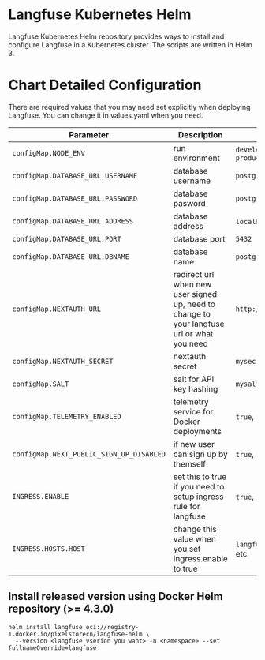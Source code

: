 Langfuse Kubernetes Helm
==========

Langfuse Kubernetes Helm repository provides ways to install and configure Langfuse in a Kubernetes cluster.
The scripts are written in Helm 3.

# Chart Detailed Configuration

There are required values that you may need set explicitly when deploying Langfuse. You can change it in values.yaml when you need.

| Parameter | Description | Example |
| --------- | ----------- | ------- |
| `configMap.NODE_ENV` | run environment | `development`, `test`, `production` |
| `configMap.DATABASE_URL.USERNAME` | database username | `postgres` |
| `configMap.DATABASE_URL.PASSWORD` | database pasword | `postgres` |
| `configMap.DATABASE_URL.ADDRESS` | database address | `localhost`, etc |
| `configMap.DATABASE_URL.PORT` | database port | `5432` |
| `configMap.DATABASE_URL.DBNAME` | database name | `postgres` |
| `configMap.NEXTAUTH_URL` | redirect url when new user signed up, need to change to your langfuse url or what you need | `http://localhost:3000` |
| `configMap.NEXTAUTH_SECRET` | nextauth secret | `mysecret` |
| `configMap.SALT` | salt for API key hashing | `mysalt` |
| `configMap.TELEMETRY_ENABLED` | telemetry service for Docker deployments | `true`, `false` |
| `configMap.NEXT_PUBLIC_SIGN_UP_DISABLED` | if new user can sign up by themself | `true`, `false` |
| `INGRESS.ENABLE` | set this to true if you need to setup ingress rule for langfuse | `true`, `false` |
| `INGRESS.HOSTS.HOST` | change this value when you set ingress.enable to true | `langfuse.example.com`, etc |

## Install released version using Docker Helm repository (>= 4.3.0)

```shell
helm install langfuse oci://registry-1.docker.io/pixelstorecn/langfuse-helm \
  --version <langfuse vserion you want> -n <namespace> --set fullnameOverride=langfuse 
```